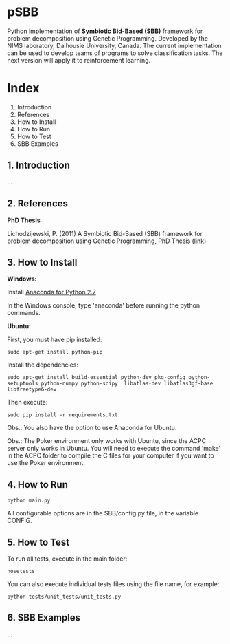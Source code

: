 # pSBB
Python implementation of **Symbiotic Bid-Based (SBB)** framework for problem decomposition using Genetic Programming. Developed by the NIMS laboratory, Dalhousie University, Canada. The current implementation can be used to develop teams of programs to solve classification tasks. The next version will apply it to reinforcement learning.

# Index
1. Introduction
2. References
3. How to Install
4. How to Run
5. How to Test
6. SBB Examples

## 1. Introduction
...

## 2. References
**PhD Thesis**

Lichodzijewski, P. (2011) A Symbiotic Bid-Based (SBB) framework for problem decomposition using Genetic Programming, PhD Thesis ([link](http://web.cs.dal.ca/~mheywood/Thesis/PLichodzijewski.pdf))

## 3. How to Install

**Windows:**

Install [Anaconda for Python 2.7](http://continuum.io/downloads)

In the Windows console, type 'anaconda' before running the python commands.

**Ubuntu:**

First, you must have pip installed:
```
sudo apt-get install python-pip
```

Install the dependencies:
```
sudo apt-get install build-essential python-dev pkg-config python-setuptools python-numpy python-scipy  libatlas-dev libatlas3gf-base libfreetype6-dev
```

Then execute:
```
sudo pip install -r requirements.txt
```
Obs.: You also have the option to use Anaconda for Ubuntu.

Obs.: The Poker environment only works with Ubuntu, since the ACPC server only works in Ubuntu. You will need to execute the command 'make' in the ACPC folder to compile the C files for your computer if you want to use the Poker environment.

## 4. How to Run

```
python main.py
```

All configurable options are in the SBB/config.py file, in the variable CONFIG.

## 5. How to Test

To run all tests, execute in the main folder:
```
nosetests
```

You can also execute individual tests files using the file name, for example:
```
python tests/unit_tests/unit_tests.py
```

## 6. SBB Examples
...
